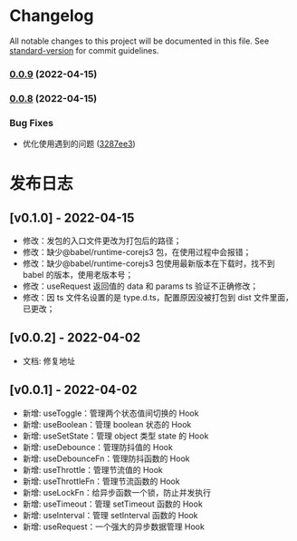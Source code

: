 # Changelog

All notable changes to this project will be documented in this file. See [standard-version](https://github.com/conventional-changelog/standard-version) for commit guidelines.

### [0.0.9](https://github.com/chicAboo/v3-mhooks/compare/v0.0.8...v0.0.9) (2022-04-15)

### [0.0.8](https://github.com/chicAboo/v3-mhooks/compare/v0.0.7...v0.0.8) (2022-04-15)


### Bug Fixes

* 优化使用遇到的问题 ([3287ee3](https://github.com/chicAboo/v3-mhooks/commit/3287ee30ccf9c09d3a74bb573db62e16a6c12d13))

# 发布日志

## [v0.1.0] - 2022-04-15

- 修改：发包的入口文件更改为打包后的路径；
- 修改：缺少@babel/runtime-corejs3 包，在使用过程中会报错；
- 修改：缺少@babel/runtime-corejs3 包使用最新版本在下载时，找不到 babel 的版本，使用老版本号；
- 修改：useRequest 返回值的 data 和 params ts 验证不正确修改；
- 修改：因 ts 文件名设置的是 type.d.ts，配置原因没被打包到 dist 文件里面，已更改；

## [v0.0.2] - 2022-04-02

- 文档: 修复地址

## [v0.0.1] - 2022-04-02

- 新增: useToggle：管理两个状态值间切换的 Hook
- 新增: useBoolean：管理 boolean 状态的 Hook
- 新增: useSetState：管理 object 类型 state 的 Hook
- 新增: useDebounce：管理防抖值的 Hook
- 新增: useDebounceFn：管理防抖函数的 Hook
- 新增: useThrottle：管理节流值的 Hook
- 新增: useThrottleFn：管理节流函数的 Hook
- 新增: useLockFn：给异步函数一个锁，防止并发执行
- 新增: useTimeout：管理 setTimeout 函数的 Hook
- 新增: useInterval：管理 setInterval 函数的 Hook
- 新增: useRequest：一个强大的异步数据管理 Hook
